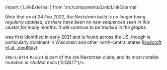 import { LinkExternal } from 'src/components/Link/LinkExternal'

_Note that as of 24 Feb 2022, the Nextstrain build is no longer being regularly updated, as there have been no new sequences seen in this cluster for many months. It will continue to be tracked in the graphs._

<VarOrLin name="S:677H.Robin1" /> was first identified in early 2021 and is found across the US, though is particularly dominant in Wisconsin and other north-central states ([Hodcroft et al., medRxiv](https://www.medrxiv.org/content/10.1101/2021.02.12.21251658v2)).

`20G/S:677H Robin1` is part of the `20G` Nextstrain clade, and its most notable mutation is <AaMut mut={'S:Q677'}/>. <br/>

<MdxContent filepath="clusters/S.Q677.md" />
